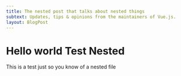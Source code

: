 ```yaml
---
title: The nested post that talks about nested things
subtext: Updates, tips & opinions from the maintainers of Vue.js.
layout: BlogPost
---
```


# Hello world Test Nested

This is a test just so you know of a nested file
